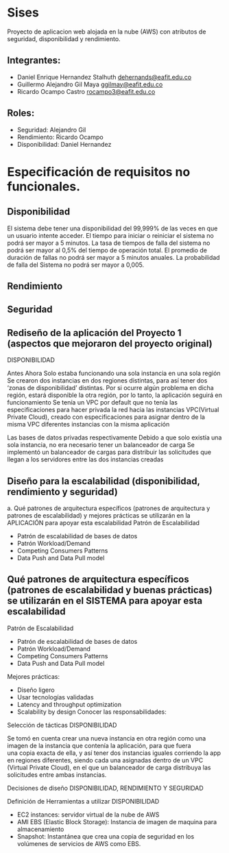 # Sises
Proyecto de aplicacion web alojada en la nube (AWS) con atributos de seguridad, disponibilidad y rendimiento.

## Integrantes:

- Daniel Enrique Hernandez Stalhuth 
  dehernands@eafit.edu.co
- Guillermo Alejandro Gil Maya 
  ggilmay@eafit.edu.co
- Ricardo Ocampo Castro 
  rocampo3@eafit.edu.co

## Roles:

- Seguridad:      Alejandro Gil
- Rendimiento:    Ricardo Ocampo 
- Disponibilidad: Daniel Hernandez 


# Especificación de requisitos no funcionales.
## Disponibilidad
El sistema debe tener una disponibilidad del 99,999% de las veces en que un usuario intente acceder.
El tiempo para iniciar o reiniciar el sistema no podrá ser mayor a 5 minutos.
La tasa de tiempos de falla del sistema no podrá ser mayor al 0,5% del tiempo de operación total.
El promedio de duración de fallas no podrá ser mayor a 5 minutos anuales.
La probabilidad de falla del Sistema no podrá ser mayor a 0,005.

## Rendimiento

## Seguridad


## Rediseño de la aplicación del Proyecto 1 (aspectos que mejoraron del proyecto original)

DISPONIBILIDAD

Antes
Ahora
Solo estaba funcionando una sola instancia en una sola región
Se crearon dos instancias en dos regiones distintas, para así tener dos ‘zonas de disponibilidad’ distintas. Por si ocurre algún problema en dicha región, estará disponible la otra región, por lo tanto, la aplicación seguirá en funcionamiento
Se tenía un VPC por default que no tenía las especificaciones para hacer privada la red hacia las instancias
VPC(Virtual Private Cloud),
creado con especificaciones para asignar dentro de la misma VPC diferentes instancias con la misma aplicación


Las bases de datos privadas respectivamente
Debido a que solo existía una sola instancia, no era necesario tener un balanceador de carga
Se implementó un balanceador de cargas para distribuir las solicitudes que llegan a los servidores entre las dos instancias creadas

## Diseño para la escalabilidad (disponibilidad, rendimiento y seguridad)
a. Qué patrones de arquitectura específicos (patrones de arquitectura y patrones de escalabilidad) y mejores prácticas se utilizarán en la APLICACIÓN para apoyar esta escalabilidad 
Patrón de Escalabilidad
-	Patrón de escalabilidad de bases de datos
-	Patrón Workload/Demand
-	Competing Consumers Patterns
- Data Push and Data Pull model

## Qué patrones de arquitectura específicos (patrones de escalabilidad y buenas prácticas) se utilizarán en el SISTEMA para apoyar esta escalabilidad

Patrón de Escalabilidad
-	Patrón de escalabilidad de bases de datos
-	Patrón Workload/Demand
-	Competing Consumers Patterns
-	Data Push and Data Pull model

Mejores prácticas:
-	Diseño ligero
-	Usar tecnologías validadas
-	Latency and throughput optimization
-	Scalability by design
Conocer las responsabilidades:
	
	
Selección de tácticas 
DISPONIBILIDAD

Se tomó en cuenta crear una nueva instancia en otra región como una imagen de la instancia que contenía la aplicación, para que fuera  
una copia exacta de ella, y así tener dos instancias iguales corriendo la app en regiones diferentes, siendo cada una asignadas dentro de un VPC (Virtual Private Cloud), en el que un balanceador de carga distribuya las solicitudes entre ambas instancias. 

Decisiones de diseño 
DISPONIBILIDAD, RENDIMIENTO Y SEGURIDAD







Definición de Herramientas a utilizar
DISPONIBILIDAD
-  EC2 instances: servidor virtual de la nube de AWS
-  AMI EBS (Elastic Block Storage): Instancia de imagen de maquina para almacenamiento
-  Snapshot: Instantánea que crea una copia de seguridad en los volúmenes de servicios de AWS como EBS.
